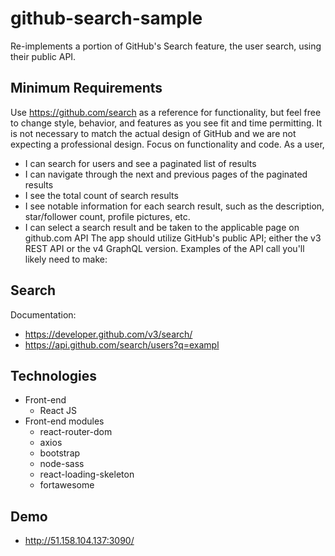 # github-search-sample
Re-implements a portion of GitHub's Search feature, the user search, using their public API.

## Minimum Requirements
Use https://github.com/search as a reference for functionality, but feel free to change style, behavior, and features as
you see fit and time permitting. It is not necessary to match the actual design of GitHub and we are not expecting a
professional design. Focus on functionality and code.
As a user,
* I can search for users and see a paginated list of results
* I can navigate through the next and previous pages of the paginated results
* I see the total count of search results
* I see notable information for each search result, such as the description, star/follower count, profile pictures, etc.
* I can select a search result and be taken to the applicable page on github.com API
The app should utilize GitHub's public API; either the v3 REST API or the v4 GraphQL version. Examples of the API
call you'll likely need to make:

## Search
Documentation: 
* https://developer.github.com/v3/search/
* https://api.github.com/search/users?q=exampl

## Technologies
* Front-end
    * React JS
* Front-end modules
    * react-router-dom
    * axios
    * bootstrap
    * node-sass
    * react-loading-skeleton
    * fortawesome

## Demo
* http://51.158.104.137:3090/    